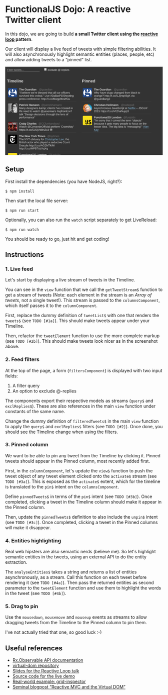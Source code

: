 # FunctionalJS Dojo: A reactive Twitter client

In this dojo, we are going to build **a small Twitter client using the
[reactive loop](https://slides.com/theefer/reactive-loop-funjs)
pattern**.

Our client will display a live feed of tweets with simple filtering
abilities. It will also asynchronously highlight semantic entities
(places, people, etc) and allow adding tweets to a “pinned” list.

![screenshot](screenshot.png)


## Setup

First install the dependencies (you have NodeJS, right?):

```
$ npm install
```

Then start the local file server:

```
$ npm run start
```

Optionally, you can also run the `watch` script separately to get
LiveReload:

```
$ npm run watch
```

You should be ready to go, just hit [](http://localhost:8080) and get coding!


## Instructions

### 1. Live feed

Let's start by displaying a live stream of tweets in the Timeline.

You can see in the `view` function that we call the `getTweetStream$`
function to get a stream of tweets (Note: each element in the stream
is an *Array of tweets*, not a single tweet!). This stream is passed
to the `columnsComponent`, which itself passes it to the
`columnComponent`.

First, replace the dummy definition of `tweetList$` with one that
renders the `tweets$` (see `TODO [#1a]`). This should make tweets
appear under your Timeline.

Then, refactor the `tweetElement` function to use the more complete
markup (see `TODO [#2b]`). This should make tweets look nicer as in
the screenshot above.


### 2. Feed filters

At the top of the page, a form (`filtersComponent`) is displayed with
two input fields:

1. A filter query
2. An option to exclude @-replies

The components export their respective models as streams (`query$` and
`exclReplies$`). These are also references in the main `view`
function under constants of the same name.

Change the dummy definition of `filteredTweets$` in the main `view`
function to apply the `query$` and `exclReplies$` filters (see `TODO
[#2]`). Once done, you should see the Timeline change when using the
filters.


### 3. Pinned column

We want to be able to pin any tweet from the Timeline by clicking
it. Pinned tweets should appear in the Pinned column, most recently
added first.

First, in the `columnComponent`, let's update the `view$` function to
push the tweet object of any tweet element clicked onto the
`activate$` stream (see `TODO [#3a]`).  This is exposed as the
`activate$` extent, which for the timeline is translated to the `pin$`
intent on the `columnsComponent`.

Define `pinnedTweets$` in terms of the `pin$` intent (see `TODO
[#3b]`). Once completed, clicking a tweet in the Timeline column
should make it appear in the Pinned column.

Then, update the `pinnedTweets$` definition to also include the
`unpin$` intent (see `TODO [#3c]`). Once completed, clicking a tweet
in the Pinned columns will make it disappear.


### 4. Entities highlighting

Real web hipsters are also semantic nerds (believe me). So let's
highlight semantic entities in the tweets, using an external API to do
the entity extraction.

The `analyseEntities$` takes a string and returns a list of entities
asynchronously, as a stream. Call this function on each tweet before
rendering it (see `TODO [#4a]`). Then pass the returned entities as
second parameter to the `tweetElement` function and use them to
highlight the words in the tweet (see `TODO [#4b]`).


### 5. Drag to pin

Use the `mousedown`, `mousemove` and `mouseup` events as streams to
allow dragging tweets from the Timeline to the Pinned column to pin
them.

I've not actually tried that one, so good luck :-)


## Useful references

- [Rx.Observable API documentation](https://github.com/Reactive-Extensions/RxJS/blob/master/doc/api/core/observable.md)
- [virtual-dom repository](https://github.com/Matt-Esch/virtual-dom)
- [Slides for the Reactive Loop talk](https://slides.com/theefer/reactive-loop-funjs)
- [Source code for the live demo](https://github.com/theefer/talk-reactive-loop/tree/master/demo)
- [Real-world example: grid-inspector](https://github.com/guardian/grid-inspector)
- [Seminal blogpost “Reactive MVC and the Virtual DOM”](http://futurice.com/blog/reactive-mvc-and-the-virtual-dom)
